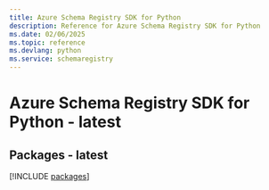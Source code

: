 ```yaml
---
title: Azure Schema Registry SDK for Python
description: Reference for Azure Schema Registry SDK for Python
ms.date: 02/06/2025
ms.topic: reference
ms.devlang: python
ms.service: schemaregistry
---
```

# Azure Schema Registry SDK for Python - latest
## Packages - latest
[!INCLUDE [packages](schema-registry-index.md)]